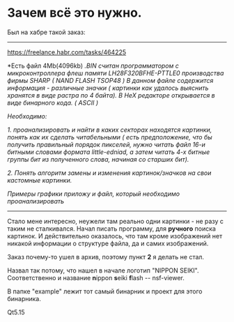 # Зачем всё это нужно.

Был на хабре такой заказ:

---
https://freelance.habr.com/tasks/464225

*Есть файл 4Mb(4096kb) *.BIN считан программатором с микроконтроллера флеш 
памяти LH28F320BFHE-PTTLE0 производства фирмы SHARP ( NAND FLASH TSOP48 )
В данном файле содержится информация - различные значки ( картинки как удалось 
выяснить хранятся в виде растра по 4 байта).
В HeX редакторе открывается в виде бинарного кода. ( ASCII )*

*Необходимо:*

*1. проанализировать и найти в каких секторах находятся картинки, понять как их сделать читабельными ( есть предположение, что бы получить правильный порядок пикселей, нужно читать файл 16-и битными словами формата little-edniad, а затем читать 4-х битные группы бит из полученного слова, начиная со старших бит).*

*2. Понять алгоритм замены и изменения картинок/значков на свои кастомные картинки.*


*Примеры графики приложу и файл, который необходимо проанализировать*

---
Стало мене интересно, неужели там реально одни картинки - не разу с таким не сталкивался. Начал писать программу, для **ручного** поиска картинок. И действительно оказалось, что там кроме изображений нет никакой информации о структуре файла, да и самих изображений.

Заказ почему-то ушел в архив, поэтому пункт **2** я делать не стал.

Назвал так потому, что нашел в начале логотип "NIPPON SEIKI". 
Соответственно и название **n**ippon **s**eiki **f**lash -- nsf-viewer.

В папке "example" лежит тот самый бинарник и проект для этого бинарника.

Qt5.15




